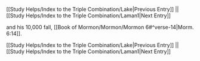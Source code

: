 [[Study Helps/Index to the Triple Combination/Lake|Previous Entry]]  ||  [[Study Helps/Index to the Triple Combination/Laman1|Next Entry]]

 and his 10,000 fall, [[Book of Mormon/Mormon/Mormon 6#^verse-14|Morm. 6:14]].

[[Study Helps/Index to the Triple Combination/Lake|Previous Entry]]  ||  [[Study Helps/Index to the Triple Combination/Laman1|Next Entry]]